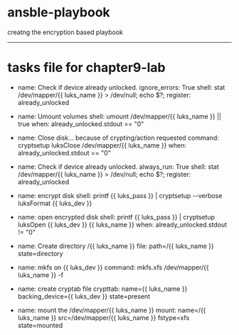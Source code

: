 # ansble-playbook
 creatng the encryption based playbook


---
# tasks file for chapter9-lab
  - name: Check if device already unlocked.
    ignore_errors: True
    shell: stat /dev/mapper/{{ luks_name }} > /dev/null; echo $?;
    register: already_unlocked

  - name: Umount volumes
    shell: umount /dev/mapper/{{ luks_name }} || true
    when: already_unlocked.stdout == "0"

  - name: Close disk... because of crypting/action requested
    command: cryptsetup luksClose /dev/mapper/{{ luks_name }}
    when: already_unlocked.stdout == "0"

  - name: Check if device already unlocked.
    always_run: True
    shell: stat /dev/mapper/{{ luks_name }} > /dev/null; echo $?;
    register: already_unlocked

  - name: encrypt disk
    shell: printf {{ luks_pass }} | cryptsetup --verbose luksFormat {{ luks_dev }}
          
  - name: open encrypted disk
    shell: printf {{ luks_pass }} | cryptsetup luksOpen {{ luks_dev }} {{ luks_name }}
    when: already_unlocked.stdout != "0"
  
  - name: Create directory /{{ luks_name }}
    file: path=/{{ luks_name }} state=directory
        
  - name: mkfs on {{ luks_dev }}
    command: mkfs.xfs /dev/mapper/{{ luks_name }} -f
  
  - name: create cryptab file
    crypttab: name={{ luks_name }} backing_device={{ luks_dev }} state=present

  - name: mount the /dev/mapper/{{ luks_name }}
    mount: name=/{{ luks_name }} src=/dev/mapper/{{ luks_name }} fstype=xfs state=mounted
